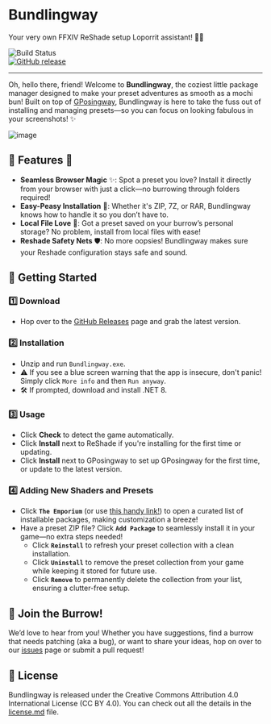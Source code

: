 # Bundlingway
Your very own FFXIV ReShade setup Loporrit assistant! 🌙🐰

![Build Status](https://github.com/gposingway/bundlingway/actions/workflows/release.yml/badge.svg)  
[![GitHub release](https://img.shields.io/github/release/gposingway/bundlingway.svg)](https://github.com/gposingway/bundlingway/releases)  

---

Oh, hello there, friend! Welcome to **Bundlingway**, the coziest little package manager designed to make your preset adventures as smooth as a mochi bun! Built on top of [GPosingway](https://github.com/gposingway/gposingway), Bundlingway is here to take the fuss out of installing and managing presets—so you can focus on looking fabulous in your screenshots! ✨

![image](https://github.com/user-attachments/assets/d8a27131-1652-4ab2-84a5-7f906e9c8bb9)

## 🌟 Features 🌟

- **Seamless Browser Magic** ✨: Spot a preset you love? Install it directly from your browser with just a click—no burrowing through folders required!
- **Easy-Peasy Installation** 🎀: Whether it's ZIP, 7Z, or RAR, Bundlingway knows how to handle it so you don’t have to.
- **Local File Love** 📂: Got a preset saved on your burrow’s personal storage? No problem, install from local files with ease!
- **Reshade Safety Nets** 🛡️: No more oopsies! Bundlingway makes sure your Reshade configuration stays safe and sound.

## 🚀 Getting Started

### 1️⃣ Download
- Hop over to the [GitHub Releases]([https://github.com/bundlingway/bundlingway/releases](https://github.com/gposingway/bundlingway/releases/latest)) page and grab the latest version.

### 2️⃣ Installation
- Unzip and run `Bundlingway.exe`.
- ⚠️ If you see a blue screen warning that the app is insecure, don't panic! Simply click `More info` and then `Run anyway`.
- 🛠️ If prompted, download and install .NET 8.

### 3️⃣ Usage
- Click **Check** to detect the game automatically.
- Click **Install** next to ReShade if you're installing for the first time or updating.
- Click **Install** next to GPosingway to set up GPosingway for the first time, or update to the latest version.

### 4️⃣ Adding New Shaders and Presets
- Click **`The Emporium`** (or use [this handy link!](https://gposingway.github.io/bundlingways-emporium/#!?q=)) to open a curated list of installable packages, making customization a breeze!
- Have a preset ZIP file? Click **`Add Package`** to seamlessly install it in your game—no extra steps needed!
  - Click **`Reinstall`** to refresh your preset collection with a clean installation.
  - Click **`Uninstall`** to remove the preset collection from your game while keeping it stored for future use.
  - Click **`Remove`** to permanently delete the collection from your list, ensuring a clutter-free setup.

## 🐾 Join the Burrow!

We’d love to hear from you! Whether you have suggestions, find a burrow that needs patching (aka a bug), or want to share your ideas, hop on over to our [issues](https://github.com/gposingway/bundlingway/issues) page or submit a pull request!

## 📜 License

Bundlingway is released under the Creative Commons Attribution 4.0 International License (CC BY 4.0). You can check out all the details in the [license.md](license.md) file.

